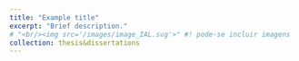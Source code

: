 ```yaml
---
title: "Example title"
excerpt: "Brief description."
# "<br/><img src='/images/image_IAL.svg'>" #! pode-se incluir imagens
collection: thesis&dissertations
---
```


<!-- Você pode acessar as notas [aqui](http://lammac-unb.github.io/files/arquivo.pdf). -->
